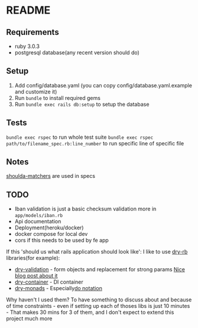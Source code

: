 # README

## Requirements

- ruby 3.0.3
- postgresql database(any recent version should do)

## Setup

1. Add config/database.yaml (you can copy config/database.yaml.example and customize it)
2. Run `bundle` to install required gems
3. Run `bundle exec rails db:setup` to setup the database

## Tests

`bundle exec rspec` to run whole test suite
`bundle exec rspec path/to/filename_spec.rb:line_number` to run specific line of specific file

## Notes
[shoulda-matchers](https://github.com/thoughtbot/shoulda-matchers) are used in specs

## TODO
- Iban validation is just a basic checksum validation more in `app/models/iban.rb`
- Api documentation
- Deployment(heroku/docker)
- docker compose for local dev
- cors if this needs to be used by fe app

If this 'should us what rails application should look like':
I like to use [dry-rb](https://dry-rb.org/) libraries(for example):
- [dry-validation](https://dry-rb.org/gems/dry-validation/1.6/) - form objects and replacement for strong params [Nice blog post about it](https://mensfeld.pl/2017/03/dry-validation-as-a-schema-validation-layer-for-ruby-on-rails-api/)
- [dry-container](https://dry-rb.org/gems/dry-container/0.7/) - DI container
- [dry-monads](https://dry-rb.org/gems/dry-monads/1.3/) - Especially[do notation](https://dry-rb.org/gems/dry-monads/1.3/do-notation/)

Why haven't I used them?
To have something to discuss about and because of time constraints - even if setting up each of thoses libs is just 10 minutes - That makes 30 mins for 3 of them, and I don't expect to extend this project much more
